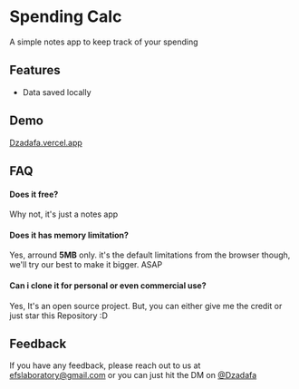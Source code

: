 
# Spending Calc

A simple notes app to keep track of your spending


## Features

- Data saved locally


## Demo

[Dzadafa.vercel.app](https://dzadafa.vercel.app/spending-calc/)


## FAQ

#### Does it free?

Why not, it's just a notes app

#### Does it has memory limitation?

Yes, arround **5MB** only. it's the default limitations from the browser though, we'll try our best to make it bigger. ASAP

#### Can i clone it for personal or even commercial use?

Yes, It's an open source project. But, you can either give me the credit or just star this Repository :D
## Feedback

If you have any feedback, please reach out to us at efslaboratory@gmail.com or you can just hit the DM on [@Dzadafa](https://www.instagram.com/dzadafa)

